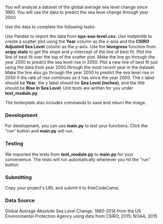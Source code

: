 You will analyze a dataset of the global average sea level change since 1880. You will use the data to predict the sea level change through year 2050.

Use the data to complete the following tasks:

Use Pandas to import the data from **epa-sea-level.csv.**
Use matplotlib to create a scatter plot using the **Year** column as the x-axis and the **CSIRO Adjusted Sea Level** column as the y-axis.
Use the **linregress** function from **scipy.stats** to get the slope and y-intercept of the line of best fit. Plot the line of best fit over the top of the scatter plot. Make the line go through the year 2050 to predict the sea level rise in 2050.
Plot a new line of best fit just using the data from year 2000 through the most recent year in the dataset. Make the line also go through the year 2050 to predict the sea level rise in 2050 if the rate of rise continues as it has since the year 2000.
The x label should be **Year**, the y label should be **Sea Level (inches)**, and the title should be **Rise in Sea Level**.
Unit tests are written for you under **test_module.py**.

The boilerplate also includes commands to save and return the image.

### Development
For development, you can use **main.py** to test your functions. Click the "run" button and **main.py** will run.

### Testing
We imported the tests from **test_module.py** to **main.py** for your convenience. The tests will run automatically whenever you hit the "run" button.

### Submitting
Copy your project's URL and submit it to freeCodeCamp.

### Data Source
Global Average Absolute Sea Level Change, 1880-2014 from the US Environmental Protection Agency using data from CSIRO, 2015; NOAA, 2015